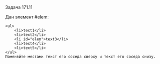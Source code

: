 Задача 171.11

Дан элемент #elem:
```
<ul>
	<li>text1</li>
	<li>text2</li>
	<li id="elem">text3</li>
	<li>text4</li>
	<li>text5</li>
</ul>
Поменяйте местами текст его соседа сверху и текст его соседа снизу.